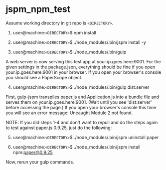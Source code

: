 # jspm_npm_test

Assume working directory in git repo is ```<DIRECTORY>```.

1) user@machine:```<DIRECTORY>```$ npm install

2) user@machine:```<DIRECTORY>```$ ./node_modules/.bin/jspm install -y

3) user@machine:```<DIRECTORY>```$ ./node_modules/.bin/gulp

A web server is now serving this test app at your.ip.goes.here:9001. For the given settings in the package.json, everything should be fine if you open your.ip.goes.here:9001 in your browser. If you open your browser's console you should see a PaperScope object.

4) user@machine:```<DIRECTORY>```$ ./node_modules/.bin/gulp dist:server

First, gulp-jspm transpiles paper.js and Application.js into a bundle file and serves them on your.ip.goes.here:9001. (Wait until you see 'dist:server' before accessing the page.) If you open your browser's console this time you will see an error message: Uncaught Module 2 not found.

NOTE: If you did steps 1-4 and don't want to repull and do the steps again to test against paper.js 0.9.25, just do the following:

5) user@machine:```<DIRECTORY>```$ ./node_modules/.bin/jspm uninstall paper

6) user@machine:```<DIRECTORY>```$ ./node_modules/.bin/jspm install npm:paper@0.9.25

Now, rerun your gulp commands.
